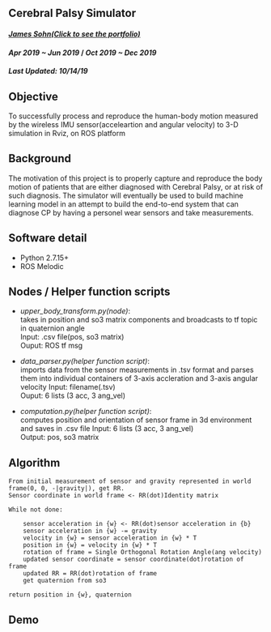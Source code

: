 ## Cerebral Palsy Simulator  
#### _[James Sohn(Click to see the portfolio)](https://sohn21c.github.io)_  
#### _Apr 2019 ~ Jun 2019_ / _Oct 2019 ~ Dec 2019_  
#### _Last Updated: 10/14/19_
  
## Objective  
To successfully process and reproduce the human-body motion measured by the wireless IMU sensor(acceleartion and angular velocity) to 3-D simulation in Rviz, on ROS platform

## Background
The motivation of this project is to properly capture and reproduce the body motion of patients that are either diagnosed with Cerebral Palsy, or at risk of such diagnosis. The simulator will eventually be used to build machine learning model in an attempt to build the end-to-end system that can diagnose CP by having a personel wear sensors and take measurements.

## Software detail
- Python 2.7.15+
- ROS Melodic 

## Nodes / Helper function scripts  
- _upper_body_transform.py(node)_:  
	takes in position and so3 matrix components and broadcasts to tf topic in quaternion angle  
	Input: .csv file(pos, so3 matrix)  
	Ouput: ROS tf msg  

- _data_parser.py(helper function script)_:  
	imports data from the sensor measurements in .tsv format and parses them into individual containers of 3-axis accleration and 3-axis angular velocity
	Input: filename(.tsv)  
	Ouput: 6 lists (3 acc, 3 ang_vel)  

- _computation.py(helper function script)_:  
	computes position and orientation of sensor frame in 3d environment and saves in .csv file
	Input: 6 lists (3 acc, 3 ang_vel)  
	Output: pos, so3 matrix  

## Algorithm  
```
From initial measurement of sensor and gravity represented in world frame(0, 0, -|gravity|), get RR.  
Sensor coordinate in world frame <- RR(dot)Identity matrix  
  
While not done:  

	sensor acceleration in {w} <- RR(dot)sensor acceleration in {b}  
	sensor acceleration in {w} -= gravity  
	velocity in {w} = sensor acceleration in {w} * T  
	position in {w} = velocity in {w} * T  
	rotation of frame = Single Orthogonal Rotation Angle(ang velocity)  
	updated sensor coordinate = sensor coordinate(dot)rotation of frame  
	updated RR = RR(dot)rotation of frame  
	get quaternion from so3  

return position in {w}, quaternion   
```

## Demo
